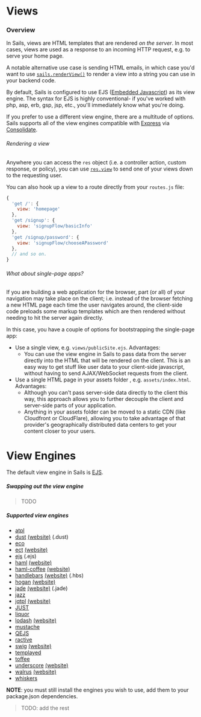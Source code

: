 # Views

### Overview

In Sails, views are HTML templates that are rendered _on the server_.  In most cases, views are used as a response to an incoming HTTP request, e.g. to serve your home page.

A notable alternative use case is sending HTML emails, in which case you'd want to use [`sails.renderView()`]() to render a view into a string you can use in your backend code.


By default, Sails is configured to use EJS ([Embedded Javascript](http://embeddedjs.com/)) as its view engine.  The syntax for EJS is highly conventional- if you've worked with php, asp, erb, gsp, jsp, etc., you'll immediately know what you're doing.

If you prefer to use a different view engine, there are a multitude of options.  Sails supports all of the view engines compatible with [Express]() via [Consolidate]().


###### Rendering a view
Anywhere you can access the `res` object (i.e. a controller action, custom response, or policy), you can use [`res.view`]() to send one of your views down to the requesting user.

You can also hook up a view to a route directly from your `routes.js` file:

```javascript
{
  'get /': {
    view: 'homepage'
  },
  'get /signup': {
    view: 'signupFlow/basicInfo'
  },
  'get /signup/password': {
    view: 'signupFlow/chooseAPassword'
  },
  // and so on.
}
```

###### What about single-page apps?

If you are building a web application for the browser, part (or all) of your navigation may take place on the client; i.e. instead of the browser fetching a new HTML page each time the user navigates around, the client-side code preloads some markup templates which are then rendered without needing to hit the server again directly.

In this case, you have a couple of options for bootstrapping the single-page app:

+ Use a single view, e.g. `views/publicSite.ejs`.  Advantages:
  + You can use the view engine in Sails to pass data from the server directly into the HTML that will be rendered on the client.  This is an easy way to get stuff like user data to your client-side javascript, without having to send AJAX/WebSocket requests from the client.
+ Use a single HTML page in your assets folder , e.g. `assets/index.html`. Advantages:
  + Although you can't pass server-side data directly to the client this way, this approach allows you to further decouple the client and server-side parts of your application.
  + Anything in your assets folder can be moved to a static CDN (like Cloudfront or CloudFlare), allowing you to take advantage of that provider's geographically distributed data centers to get your content closer to your users.



# View Engines

The default view engine in Sails is [EJS](https://github.com/visionmedia/ejs).

##### Swapping out the view engine

> TODO

##### Supported view engines

  - [atpl](https://github.com/soywiz/atpl.js)
  - [dust](https://github.com/akdubya/dustjs) [(website)](http://akdubya.github.com/dustjs/) (.dust)
  - [eco](https://github.com/sstephenson/eco)
  - [ect](https://github.com/baryshev/ect) [(website)](http://ectjs.com/)
  - [ejs](https://github.com/visionmedia/ejs) (.ejs)
  - [haml](https://github.com/visionmedia/haml.js) [(website)](http://haml-lang.com/)
  - [haml-coffee](https://github.com/9elements/haml-coffee) [(website)](http://haml-lang.com/)
  - [handlebars](https://github.com/wycats/handlebars.js/) [(website)](http://handlebarsjs.com/) (.hbs)
  - [hogan](https://github.com/twitter/hogan.js) [(website)](http://twitter.github.com/hogan.js/)
  - [jade](https://github.com/visionmedia/jade) [(website)](http://jade-lang.com/) (.jade)
  - [jazz](https://github.com/shinetech/jazz)
  - [jqtpl](https://github.com/kof/node-jqtpl) [(website)](http://api.jquery.com/category/plugins/templates/)
  - [JUST](https://github.com/baryshev/just)
  - [liquor](https://github.com/chjj/liquor)
  - [lodash](https://github.com/bestiejs/lodash) [(website)](http://lodash.com/)
  - [mustache](https://github.com/janl/mustache.js)
  - [QEJS](https://github.com/jepso/QEJS)
  - [ractive](https://github.com/Rich-Harris/Ractive)
  - [swig](https://github.com/paularmstrong/swig) [(website)](http://paularmstrong.github.com/swig/)
  - [templayed](http://archan937.github.com/templayed.js/)
  - [toffee](https://github.com/malgorithms/toffee)
  - [underscore](https://github.com/documentcloud/underscore) [(website)](http://documentcloud.github.com/underscore/)
  - [walrus](https://github.com/jeremyruppel/walrus) [(website)](http://documentup.com/jeremyruppel/walrus/)
  - [whiskers](https://github.com/gsf/whiskers.js)

__NOTE__: you must still install the engines you wish to use, add them to your package.json dependencies.


> TODO: add the rest

